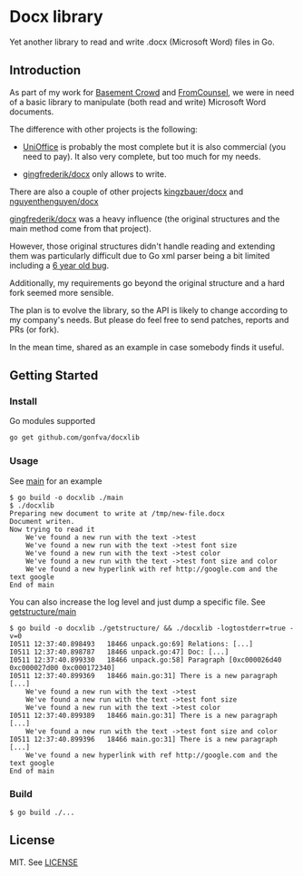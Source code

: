 # Docx library

Yet another library to read and write .docx (Microsoft Word) files in Go.

## Introduction

As part of my work for [Basement Crowd](https://www.basementcrowd.com) and [FromCounsel](https://www.fromcounsel.com), we were in need of a basic library to manipulate (both read and write) Microsoft Word documents.

The difference with other projects is the following:

- [UniOffice](https://github.com/unidoc/unioffice) is probably the most complete but it is also commercial (you need to pay). It also very complete, but too much for my needs.

- [gingfrederik/docx](https://github.com/gingfrederik/docx) only allows to write.

There are also a couple of other projects [kingzbauer/docx](https://github.com/kingzbauer/docx) and [nguyenthenguyen/docx](https://github.com/nguyenthenguyen/docx)

[gingfrederik/docx](https://github.com/gingfrederik/docx) was a heavy influence (the original structures and the main method come from that project).

However, those original structures didn't handle reading and extending them was particularly difficult due to Go xml parser being a bit limited including a [6 year old bug](https://github.com/golang/go/issues/9519).

Additionally, my requirements go beyond the original structure and a hard fork seemed more sensible.

The plan is to evolve the library, so the API is likely to change according to my company's needs. But please do feel free to send patches, reports and PRs (or fork).

In the mean time, shared as an example in case somebody finds it useful.

## Getting Started

### Install

Go modules supported

```sh
go get github.com/gonfva/docxlib
```

### Usage

See [main](main/main.go) for an example

```
$ go build -o docxlib ./main
$ ./docxlib
Preparing new document to write at /tmp/new-file.docx
Document writen.
Now trying to read it
	We've found a new run with the text ->test
	We've found a new run with the text ->test font size
	We've found a new run with the text ->test color
	We've found a new run with the text ->test font size and color
	We've found a new hyperlink with ref http://google.com and the text google
End of main
```
You can also increase the log level and just dump a specific file. See [getstructure/main](getstructure/main.go)
```
$ go build -o docxlib ./getstructure/ && ./docxlib -logtostderr=true -v=0
I0511 12:37:40.898493   18466 unpack.go:69] Relations: [...]
I0511 12:37:40.898787   18466 unpack.go:47] Doc: [...]
I0511 12:37:40.899330   18466 unpack.go:58] Paragraph [0xc000026d40 0xc000027d00 0xc000172340]
I0511 12:37:40.899369   18466 main.go:31] There is a new paragraph [...]
	We've found a new run with the text ->test
	We've found a new run with the text ->test font size
	We've found a new run with the text ->test color
I0511 12:37:40.899389   18466 main.go:31] There is a new paragraph [...]
	We've found a new run with the text ->test font size and color
I0511 12:37:40.899396   18466 main.go:31] There is a new paragraph [...]
	We've found a new hyperlink with ref http://google.com and the text google
End of main
```
### Build

```
$ go build ./...
```

## License

MIT. See [LICENSE](LICENSE)
